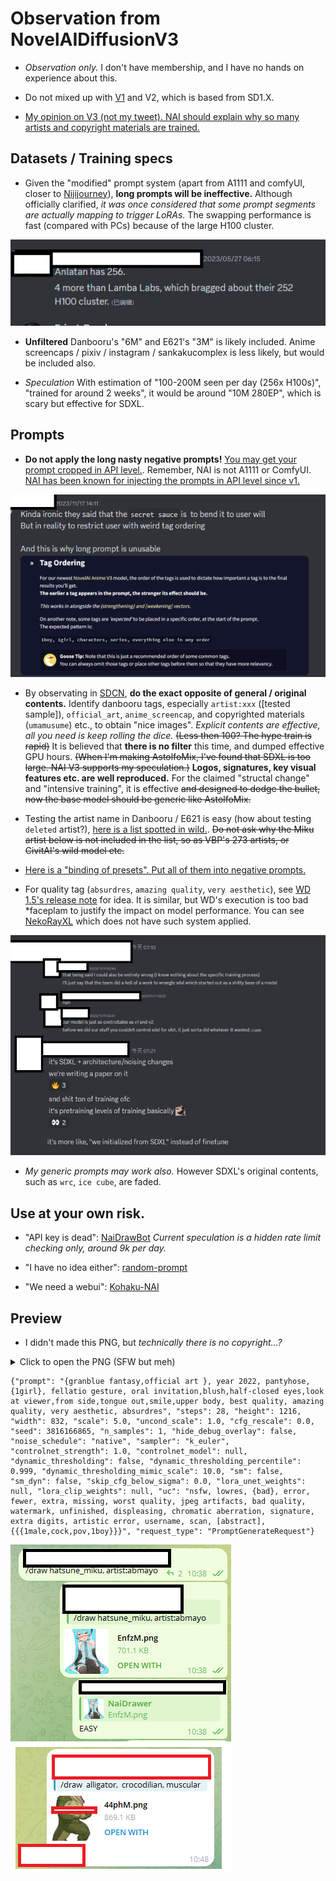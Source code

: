 # Observation from NovelAIDiffusionV3 #

- *Observation only.* I don't have membership, and I have no hands on experience about this.

- Do not mixed up with [V1](../ch99/925997e9.md) and V2, which is based from SD1.X.

- [My opinion on V3 (not my tweet). NAI should explain why so many artists and copyright materials are trained.](https://x.com/laz75n/status/1725042286088880587?s=20)

## Datasets / Training specs ##

- Given the "modified" prompt system (apart from A1111 and comfyUI, closer to [Nijijourney](https://nijijourney.com/en/)), **long prompts will be ineffective.** Although officially clarified, *it was once considered that some prompt segments are actually mapping to trigger LoRAs.* The swapping performance is fast (compared with PCs) because of the large H100 cluster. 

![img/photo_2023-11-17_23-42-37.jpg](img/photo_2023-11-17_23-42-37.jpg)

- **Unfiltered** Danbooru's "6M" and E621's "3M" is likely included. Anime screencaps / pixiv / instagram / sankakucomplex is less likely, but would be included also. 

- *Speculation* With estimation of "100-200M seen per day (256x H100s)", "trained for around 2 weeks", it would be around "10M 280EP", which is scary but effective for SDXL. 

## Prompts ##

- **Do not apply the long nasty negative prompts!** [You may get your prompt cropped in API level.](https://vxtwitter.com/linaqruf_/status/1725397495705112983). Remember, NAI is not A1111 or ComfyUI. [NAI has been known for injecting the prompts in API level since v1.](https://docs.novelai.net/image/qualitytags.html)

![img/23112101.png](img/23112101.png)

- By observating in [SDCN](https://t.me/StableDiffusion_CN), **do the exact opposite of general / original contents.** Identify danbooru tags, especially `artist:xxx` ([tested sample]), `official_art`, `anime_screencap`, and copyrighted materials (`umamusume`) etc., to obtain "nice images". *Explicit contents are effective, all you need is keep rolling the dice.* ~~(Less then 100? The hype train is rapid)~~ It is believed that **there is no filter** this time, and dumped effective GPU hours. ~~(When I'm making AstolfoMix, I've found that SDXL is too large. NAI V3 supports my speculation.)~~ **Logos, signatures, key visual features etc. are well reproduced.** For the claimed "structal change" and "intensive training", it is effective ~~and designed to dodge the bullet, now the base model should be generic like AstolfoMix.~~

- Testing the artist name in Danbooru / E621 is easy (how about testing `deleted` artist?), [here is a list spotted in wild.](https://pastebin.com/T557XrsH). ~~Do not ask why the Miku artist below is not included in the list, so as VBP's 273 artists, or CivitAI's wild model etc.~~

- [Here is a "binding of presets". Put all of them into negative prompts.](https://t.me/StableDiffusion_CN/1343820)

- For quality tag (`absurdres`, `amazing quality`, `very aesthetic`), see [WD 1.5's release note](https://saltacc.notion.site/saltacc/WD-1-5-Beta-3-Release-Notes-1e35a0ed1bb24c5b93ec79c45c217f63) for idea. It is similar, but WD's execution is too bad *faceplam to justify the impact on model performance. You can see [NekoRayXL](https://civitai.com/models/136719/nekorayxl) which does not have such system applied.

![img/23111401.png](img/23111401.png)

- *My generic prompts may work also.* However SDXL's original contents, such as `wrc`, `ice cube`, are faded.

## Use at your own risk. ##

- "API key is dead": [NaiDrawBot](https://github.com/sudoskys/NaiDrawBot) *Current speculation is a hidden rate limit checking only, around 9k per day.*

- "I have no idea either": [random-prompt](https://github.com/crosstyan/random-prompt)

- "We need a webui": [Kohaku-NAI](https://github.com/KohakuBlueleaf/Kohaku-NAI)

## Preview ##

- I didn't made this PNG, but *technically there is no copyright...?*

<details>
    <summary>Click to open the PNG (SFW but meh)</summary>

![{granblue_fantasy,official_art_},_year_2022,_pantyhose,{1girl},.png](img/{granblue_fantasy,official_art_},_year_2022,_pantyhose,{1girl},.png)

</details>

```
{"prompt": "{granblue fantasy,official art }, year 2022, pantyhose,{1girl}, fellatio gesture, oral invitation,blush,half-closed eyes,look at viewer,from side,tongue out,smile,upper body, best quality, amazing quality, very aesthetic, absurdres", "steps": 28, "height": 1216, "width": 832, "scale": 5.0, "uncond_scale": 1.0, "cfg_rescale": 0.0, "seed": 3816166865, "n_samples": 1, "hide_debug_overlay": false, "noise_schedule": "native", "sampler": "k_euler", "controlnet_strength": 1.0, "controlnet_model": null, "dynamic_thresholding": false, "dynamic_thresholding_percentile": 0.999, "dynamic_thresholding_mimic_scale": 10.0, "sm": false, "sm_dyn": false, "skip_cfg_below_sigma": 0.0, "lora_unet_weights": null, "lora_clip_weights": null, "uc": "nsfw, lowres, {bad}, error, fewer, extra, missing, worst quality, jpeg artifacts, bad quality, watermark, unfinished, displeasing, chromatic aberration, signature, extra digits, artistic error, username, scan, [abstract], {{{1male,cock,pov,1boy}}}", "request_type": "PromptGenerateRequest"}
```

![img/23111801.png](img/23111801.png)
